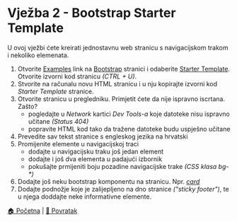 # Vježba 2 - Bootstrap Starter Template

U ovoj vježbi ćete kreirati jednostavnu web stranicu s navigacijskom trakom i nekoliko elemenata.

1. Otvorite [Examples](https://getbootstrap.com/docs/4.5/examples/) link na [Bootstrap](https://getbootstrap.com/) stranici i odaberite [Starter Template](https://getbootstrap.com/docs/4.5/examples/starter-template/). Otvorite izvorni kod stranicu _(CTRL + U)_.
2. Stvorite na računalu novu HTML stranicu i u nju kopirajte izvorni kod _Starter Template_ stranice.
3. Otvorite stranicu u pregledniku. Primjetit ćete da nije ispravno iscrtana. Zašto?
    * pogledajte u _Network_ kartici _Dev Tools-a_ koje datoteke nisu ispravno učitane _(Status 404)_
    * popravite HTML kod tako da tražene datoteke budu uspješno učitane
4. Prevedite sav tekst stranice s engleskog jezika na hrvatski
5. Promijenite elemente u navigacijskoj traci
    * dodajte u navigacijsku traku još jedan element
    * dodajte i još dva elementa u padajući izbornik
    * pokušajte prmijeniti boju pozadine navigacijske trake _(CSS klasa bg-*)_
6. Dodajte još neku bootstrap komponentu na stranicu. Npr. _[card](https://getbootstrap.com/docs/4.5/components/card/)_
7. Dodajte podnožje koje je zalijepljeno na dno stranice _("sticky footer")_, te u njega doddajte neke informativne elemente.


[🏠 Početna](../../.) | [📃 Povratak](../.)
